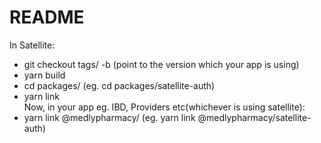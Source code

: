 # README
In Satellite:
* git checkout tags/<tag> -b <branch> (point to the version which your app is using)
* yarn build
* cd packages/<package-name> (eg. cd packages/satellite-auth)
* yarn link <br />
Now, in your app eg. IBD, Providers etc(whichever is using satellite):
* yarn link @medlypharmacy/<library-name> (eg. yarn link @medlypharmacy/satellite-auth)
